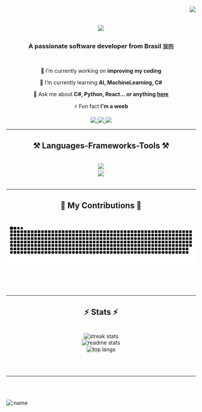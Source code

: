 <img align="right" src="https://visitor-badge.laobi.icu/badge?page_id=salesp07.salesp07" />

<h1 align="center">
    <img src="https://readme-typing-svg.herokuapp.com/?font=Righteous&size=35&center=true&vCenter=true&width=500&height=70&duration=4000&lines=Hi+There!+👋;+I'm+Lander+Furusho+Gerotto!;" />
</h1>

<h3 align="center">A passionate software developer from Brasil 🇧🇷</h3>

<br/>

<div align="center">
 
 🔭 I’m currently working on **improving my coding**
 
 🌱 I’m currently learning **AI, MachineLearning, C#**

💬 Ask me about **C#, Python, React... or anything [here](https://github.com/salesp07/landergerotto/landergerotto/issues)**

⚡ Fun fact **I'm a weeb**

 </div>
 
<div align="center"> 
  <a href="mailto:lander.gerotto@gmail.com">
    <img src="https://img.shields.io/badge/Gmail-333333?style=for-the-badge&logo=gmail&logoColor=red" />
  </a>
  <a href="https://linkedin.com/in/lander-furusho-gerotto" target="_blank">
    <img src="https://img.shields.io/badge/LinkedIn-0077B5?style=for-the-badge&logo=linkedin&logoColor=white" target="_blank" />
  </a>
  <a href="https://github.com/landergerotto" target="_blank">
     <img src="https://img.shields.io/badge/Portfolio-FF5722?style=for-the-badge&logo=todoist&logoColor=white" target="_blank" /> <!-- sqlite, safari, google-chrome are other good icon options -->
  </a>
</div>

 <hr/>
 
<h2 align="center">⚒️ Languages-Frameworks-Tools ⚒️</h2>
<br/>
<div align="center">
    <img src="https://skillicons.dev/icons?i=cs,cpp,c,python,javascript,typescript,mongodb,mysql" />
    <br />
    <img src="https://skillicons.dev/icons?i=nodejs,react,bootstrap,css,express,vscode,java,github" />
</div>

<br/>
<hr/>

<div align="center">
  <h2>🐍 My Contributions 🐍</h2>
  <br>
  <img alt="snake eating my contributions" src="https://raw.githubusercontent.com/landergerotto/landergerotto/output/github-contribution-grid-snake.svg" />
  
  <br/><br/><br/>
</div>

<hr/>

<h2 align="center">⚡ Stats ⚡</h2>
<br>
<div align=center>
  <img width=390 src="https://github-readme-streak-stats.vercel.app/?user=landergerotto&count_private=true&theme=react&border_radius=10" alt="streak stats"/>
    <br />
  <img width=390 src="https://github-readme-stats.vercel.app/api?username=landergerotto&count_private=true&show_icons=true&theme=react&rank_icon=github&border_radius=10" alt="readme stats" />
  <br/>
  <img width=325 align="center" src="https://github-readme-stats.vercel.app/api/top-langs/?username=landergerotto&hide=HTML&langs_count=8&layout=compact&theme=react&border_radius=10&size_weight=0.5&count_weight=0.5&exclude_repo=github-readme-stats" alt="top langs" />
</div>

<br/><br/>

<hr/>

<br/>

<div align="center">
<!--     <a href='https://ko-fi.com/V7V4RAK9C' target='_blank'><img height='64' style='border:0px;height:64px;' src='https://storage.ko-fi.com/cdn/kofi1.png?v=3' border='0' alt='Buy Me a Coffee at ko-fi.com' /></a> -->
</div>

<br/>

![:name](https://count.getloli.com/get/@:landergerotto)

<br />
